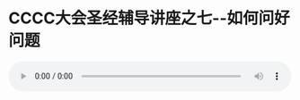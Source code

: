 # CCCC大会圣经辅导讲座之七--如何问好问题

<audio style="width: 100%;" preload="false" controls controlslist="nodownload"><source src="http://file.simai.life/audio/mp3/old/12174.mp3" type="audio/mpeg">Your browser does not support the audio element.</audio>


